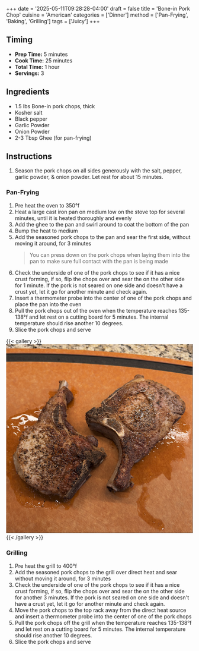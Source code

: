 +++
date = '2025-05-11T09:28:28-04:00'
draft = false
title = 'Bone-in Pork Chop'
cuisine = 'American'
categories = ['Dinner']
method = ['Pan-Frying', 'Baking', 'Grilling']
tags = ['Juicy']
+++

## Timing

- **Prep Time:** 5 minutes
- **Cook Time:** 25 minutes
- **Total Time:** 1 hour
- **Servings:** 3

## Ingredients

- 1.5 lbs Bone-in pork chops, thick
- Kosher salt
- Black pepper
- Garlic Powder
- Onion Powder
- 2-3 Tbsp Ghee (for pan-frying)

## Instructions

1. Season the pork chops on all sides generously with the salt, pepper, garlic powder, & onion powder. Let rest for about 15 minutes.

### Pan-Frying

1. Pre heat the oven to 350°f
2. Heat a large cast iron pan on medium low on the stove top for several minutes, until it is heated thoroughly and evenly
3. Add the ghee to the pan and swirl around to coat the bottom of the pan
4. Bump the heat to medium
5. Add the seasoned pork chops to the pan and sear the first side, without moving it around, for 3 minutes
   > You can press down on the pork chops when laying them into the pan to make sure full contact with the pan is being made
6. Check the underside of one of the pork chops to see if it has a nice crust forming, if so, flip the chops over and sear the on the other side for 1 minute. If the pork is not seared on one side and doesn't have a crust yet, let it go for another minute and check again.
7. Insert a thermometer probe into the center of one of the pork chops and place the pan into the oven
8. Pull the pork chops out of the oven when the temperature reaches 135-138°f and let rest on a cutting board for 5 minutes. The internal temperature should rise another 10 degrees.
9. Slice the pork chops and serve

{{< gallery >}}
<img src="img/bone-in-pork-chop-1.png" class="grid-w100" />
{{< /gallery >}}

### Grilling

1. Pre heat the grill to 400°f
2. Add the seasoned pork chops to the grill over direct heat and sear without moving it around, for 3 minutes
3. Check the underside of one of the pork chops to see if it has a nice crust forming, if so, flip the chops over and sear the on the other side for another 3 minutes. If the pork is not seared on one side and doesn't have a crust yet, let it go for another minute and check again.
4. Move the pork chops to the top rack away from the direct heat source and insert a thermometer probe into the center of one of the pork chops
5. Pull the pork chops off the grill when the temperature reaches 135-138°f and let rest on a cutting board for 5 minutes. The internal temperature should rise another 10 degrees.
6. Slice the pork chops and serve
